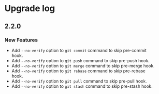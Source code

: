 <!-- Upgrade log -->
<!-- version 2.1.2 to 2.2.0 -->
# Upgrade log
<!-- version 2.1.2 to 2.2.0 -->
## 2.2.0
### New Features
- Add `--no-verify` option to `git commit` command to skip pre-commit hook.
- Add `--no-verify` option to `git push` command to skip pre-push hook.
- Add `--no-verify` option to `git merge` command to skip pre-merge hook.
- Add `--no-verify` option to `git rebase` command to skip pre-rebase hook.
- Add `--no-verify` option to `git pull` command to skip pre-pull hook.
- Add `--no-verify` option to `git stash` command to skip pre-stash hook.
